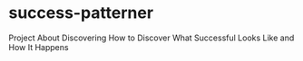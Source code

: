# success-patterner
Project About Discovering How to Discover What Successful Looks Like and How It Happens

